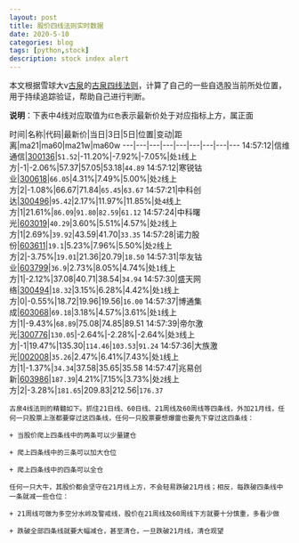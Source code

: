 ```yaml
---
layout: post
title: 股价四线法则实时数据
date: 2020-5-10
categories: blog
tags: [python,stock]
description: stock index alert
---
```



本文根据雪球大v[古泉](https://xueqiu.com/u/7148646888)的[古泉四线法则](https://xueqiu.com/7148646888/130498192)，计算了自己的一些自选股当前所处位置，用于持续追踪验证，帮助自己进行判断。

**说明**：下表中4线对应取值为`红色`表示最新价处于对应指标上方，属正面

时间|名称|代码|最新价|当日|3日|5日|位置|变动|距离|ma21|ma60|ma21w|ma60w
---|---|---|---|---|---|---|---|---
14:57:12|信维通信|[300136](https://xueqiu.com/S/SZ300136)|`51.52`|-11.20%|-7.92%|-7.05%|处`1`线上方|-1|-2.06%|57.37|57.05|53.18|`44.89`
14:57:12|寒锐钴业|[300618](https://xueqiu.com/S/SZ300618)|`66.05`|4.31%|7.49%|5.00%|处`2`线上方|2|-1.08%|66.67|71.84|`65.45`|`63.67`
14:57:21|中科创达|[300496](https://xueqiu.com/S/SZ300496)|`95.42`|2.17%|11.97%|11.85%|处`4`线上方|1|21.61%|`86.09`|`91.80`|`82.59`|`61.12`
14:57:24|中科曙光|[603019](https://xueqiu.com/S/SH603019)|`40.29`|3.60%|5.51%|4.57%|处`2`线上方|1|2.69%|`39.92`|43.59|41.70|`33.35`
14:57:28|诺力股份|[603611](https://xueqiu.com/S/SH603611)|`19.1`|5.23%|7.96%|5.50%|处`2`线上方|2|-3.75%|`19.01`|21.36|20.79|`18.50`
14:57:31|华友钴业|[603799](https://xueqiu.com/S/SH603799)|`36.9`|2.73%|8.05%|4.74%|处`1`线上方|1|-2.12%|37.08|40.71|38.54|`34.94`
14:57:30|盛天网络|[300494](https://xueqiu.com/S/SZ300494)|`18.32`|3.15%|6.28%|4.42%|处`1`线上方|0|-0.55%|18.72|19.96|19.56|`16.00`
14:57:37|博通集成|[603068](https://xueqiu.com/S/SH603068)|`69.18`|3.18%|4.57%|3.61%|处`1`线上方|1|-9.43%|`68.89`|75.08|74.85|89.51
14:57:39|帝尔激光|[300776](https://xueqiu.com/S/SZ300776)|`130.05`|-2.64%|-2.28%|-2.64%|处`3`线上方|-1|19.47%|135.30|`114.46`|`103.53`|`91.24`
14:57:36|大族激光|[002008](https://xueqiu.com/S/SZ002008)|`35.26`|2.47%|6.41%|7.43%|处`1`线上方|1|-1.37%|`34.34`|37.58|35.65|35.58
14:57:47|兆易创新|[603986](https://xueqiu.com/S/SH603986)|`187.39`|4.21%|7.15%|3.73%|处`2`线上方|2|-3.28%|`181.65`|209.83|212.56|`176.37`

```
古泉4线法则的精髓如下。抓住21日线、60日线、21周线及60周线等四条线，外加21月线，任何一只股票上涨都要穿过这四条线，任何一只股票要想爆雷也要先下穿过这四条线：

+ 当股价爬上四条线中的两条可以少量建仓

+ 爬上四条线中的三条可以加大仓位

+ 爬上四条线中的四条可以全仓

任何一只大牛，其股价都会坚守在21月线上方，不会轻易跌破21月线；相反，每跌破四条线中一条就减一些仓位：

+ 21周线可做为多空分水岭及警戒线，股价在21周线及60周线下方就要十分慎重，多看少做

+ 跌破全部四条线就要大幅减仓，甚至清仓，一旦跌破21月线，清仓观望
```